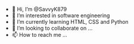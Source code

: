 - 👋 Hi, I’m @SavvyK879
- 👀 I’m interested in software engineering
- 🌱 I’m currently learning HTML, CSS and Python
- 💞️ I’m looking to collaborate on ...
- 📫 How to reach me ...

<!---
SavvyK879/SavvyK879 is a ✨ special ✨ repository because its `README.md` (this file) appears on your GitHub profile.
You can click the Preview link to take a look at your changes.
--->
